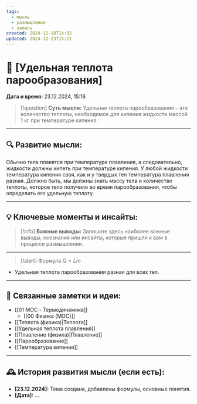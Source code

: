 ```yaml
---
tags:
  - мысль
  - размышление
  - запись
created: 2024-12-18T14:32
updated: 2024-12-23T15:21
---
```



# 💭  [Удельная теплота парообразования]

**Дата и время:** 23.12.2024, 15:16

> [!question] **Суть мысли:**
> Удельная теплота парообразования – это количество теплоты, необходимое для кипения жидкости массой 1 кг при температуре кипения. 

---

## 🔍 Развитие мысли:

Обычно тела плавятся при температуре плавления, а следовательно, жидкости должны кипеть при температуре кипения. У любой жидкости температура кипения своя, как и у твердых тел температура плавления разная.
Должно быть, мы должны знать массу тела и количество теплоты, которое тело получило во время парообразования, чтобы определить его удельную теплоту.

---

## 💡 Ключевые моменты и инсайты:

> [!info] **Важные выводы:**
> Запишите здесь наиболее важные выводы, осознания или инсайты, которые пришли к вам в процессе размышления.
- - - 

 > [!alert] Формула
 > $Q=Lm$ 

- Удельная теплота парообразования разная для всех тел.

---
## 🔄 Связанные заметки и идеи:

-  [[01 MOC - Термодинамика]]
	- [[00 Физика (MOC)]]
- [[Теплота (физика)|Теплота]]
- [[Удельная теплота плавления]]
- [[Плавление (физика)|Плавление]]
- [[Парообразование]]
- [[Температура кипения]]

---

## 🕰️ История развития мысли (если есть):

* **[23.12.2024]:**  Тема создана, добавлены формулы, основные понятия.
* **[Дата]:**  ...
